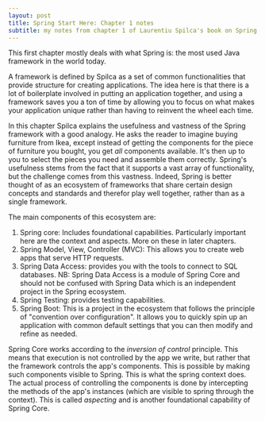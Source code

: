 ```yaml
---
layout: post
title: Spring Start Here: Chapter 1 notes
subtitle: my notes from chapter 1 of Laurentiu Spilca's book on Spring
---
```


This first chapter mostly deals with what Spring is: the most used Java framework in the world today. 

A framework is defined by Spilca as a set of common functionalities that provide structure for creating applications. The idea here is that there is a lot of boilerplate involved in putting an application together, and using a framework saves you a ton of time by allowing you to focus on what makes your application unique rather than having to reinvent the wheel each time.

In this chapter Spilca explains the usefulness and vastness of the Spring framework with a good analogy. He asks the reader to imagine buying furniture from Ikea, except instead of getting the components for the piece of furniture you bought, you get _all_ components available. It's then up to you to select the pieces you need and assemble them correctly. Spring's usefulness stems from the fact that it supports a vast array of functionality, but the challenge comes from this vastness. Indeed, Spring is better thought of as an ecosystem of frameworks that share certain design concepts and standards and therefor play well together, rather than as a single framework.

The main components of this ecosystem are:

1. Spring core: Includes foundational capabilities. Particularly important here are the context and aspects. More on these in later chapters.
2. Spring Model, View, Controller (MVC): This allows you to create web apps that serve HTTP requests. 
3. Spring Data Access: provides you with the tools to connect to SQL databases. NB: Spring Data Access is a module of Spring Core and should not be confused with Spring Data which is an independent project in the Spring ecosystem. 
4. Spring Testing: provides testing capabilities.
5. Spring Boot: This is a project in the ecosystem that follows the principle of "convention over configuration". It allows you to quickly spin up an application with common default settings that you can then modify and refine as needed. 

Spring Core works according to the _inversion of control_ principle. This means that execution is not controlled by the app we write, but rather that the framework controls the app's components. This is possible by making such components visible to Spring. This is what the spring context does. 
The actual process of controlling the components is done by intercepting the methods of the app's instances (which are visible to spring through the context). This is called _aspecting_ and is another foundational capability of Spring Core.




